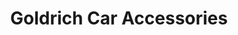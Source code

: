 ---
title: "Goldrich Car Accessories"
url: /quezon-city/goldrich-car-accessories/
shop: car parts
---